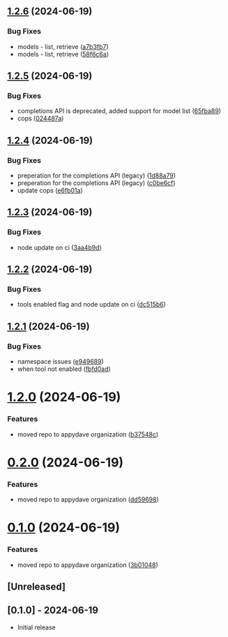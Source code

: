 ## [1.2.6](https://github.com/appydave/openai_101/compare/v1.2.5...v1.2.6) (2024-06-19)


### Bug Fixes

* models - list, retrieve ([a7b3fb7](https://github.com/appydave/openai_101/commit/a7b3fb72b3cfb30803de7ba3ad60f46c58000bd3))
* models - list, retrieve ([58f6c6a](https://github.com/appydave/openai_101/commit/58f6c6a1fb0fcaf5db0587392f7a22224c1463e1))

## [1.2.5](https://github.com/appydave/openai_101/compare/v1.2.4...v1.2.5) (2024-06-19)


### Bug Fixes

* completions API is deprecated, added support for model list ([65fba89](https://github.com/appydave/openai_101/commit/65fba896ace6c635d8a9a444c57f59534f9005b2))
* cops ([024487a](https://github.com/appydave/openai_101/commit/024487a539d64530f633baacbd37946774dd89db))

## [1.2.4](https://github.com/appydave/openai_101/compare/v1.2.3...v1.2.4) (2024-06-19)


### Bug Fixes

* preperation for the completions API (legacy) ([1d88a79](https://github.com/appydave/openai_101/commit/1d88a799aaa489de107ae22f0033316aabb754f1))
* preperation for the completions API (legacy) ([c0be6cf](https://github.com/appydave/openai_101/commit/c0be6cf3fdd2431e9ec3b1254c4879ad667efa13))
* update cops ([e6fb01a](https://github.com/appydave/openai_101/commit/e6fb01a07eb4864f1eeab5cbf9975524274462a6))

## [1.2.3](https://github.com/appydave/openai_101/compare/v1.2.2...v1.2.3) (2024-06-19)


### Bug Fixes

* node update on ci ([3aa4b9d](https://github.com/appydave/openai_101/commit/3aa4b9dc783f5ef1d47c2583c6c988446c472a05))

## [1.2.2](https://github.com/appydave/openai_101/compare/v1.2.1...v1.2.2) (2024-06-19)


### Bug Fixes

* tools enabled flag and node update on ci ([dc515b6](https://github.com/appydave/openai_101/commit/dc515b6d004d4399f6312ef8355102bd8882d977))

## [1.2.1](https://github.com/appydave/openai_101/compare/v1.2.0...v1.2.1) (2024-06-19)


### Bug Fixes

* namespace issues ([e949689](https://github.com/appydave/openai_101/commit/e949689d69f49bf0874e31174acef977816aa43c))
* when tool not enabled ([fbfd0ad](https://github.com/appydave/openai_101/commit/fbfd0ad478c05e416cc72163a3300efa89acdd86))

# [1.2.0](https://github.com/appydave/openai_101/compare/v1.1.0...v1.2.0) (2024-06-19)


### Features

* moved repo to appydave organization ([b37548c](https://github.com/appydave/openai_101/commit/b37548ca75e2e25b8f3c08cf22801ef1f6d1d631))

# [0.2.0](https://github.com/appydave/openai_101/compare/v0.1.0...v0.2.0) (2024-06-19)


### Features

* moved repo to appydave organization ([dd59698](https://github.com/appydave/openai_101/commit/dd596981dc69723a1c59b53db845f29d616f0540))

# [0.1.0](https://github.com/appydave/openai_101/compare/v0.0.1...v0.1.0) (2024-06-19)


### Features

* moved repo to appydave organization ([3b01048](https://github.com/appydave/openai_101/commit/3b01048e2e0f381a6ab5bc0a7cfb4cedd83da88f))

## [Unreleased]

## [0.1.0] - 2024-06-19

- Initial release
